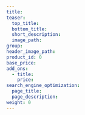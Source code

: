 ```yaml
---
title:
teaser:
  top_title:
  bottom_title:
  short_description:
  image_path:
group:
header_image_path:
product_id: 0
base_price:
add_ons:
  - title:
    price:
search_engine_optimization:
  page_title:
  page_description:
weight: 0
---
```


